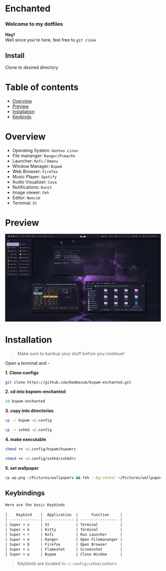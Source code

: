 # Enchanted
### Welcome to my dotfiles

**Hey!**   
Well since you're here, feel free to `git clone`

## Install
Clone to desired directory



# Table of contents
- [Overview](#overview)
- [Preview](#preview)
- [Installation](#installation)
- [Keybinds](Keybinds)

# Overview
- Operating System: `Gentoo Linux`
- File mananger: `Ranger/Pcmanfm`
- Launcher: `Rofi` / `Dmenu` 
- Window Manager: `Bspwm`
- Web Browser: `Firefox`
- Music Player: `Spotify`
- Audio Visualizer: `Cava`
- Notifications: `Dunst`
- Image viewer: `Feh`
- Editor: `Neovim`
- Terminal: `St`

# Preview
![Rice69.png](Rice69.png)


# Installation

> Make sure to backup your stuff before you continue!

Open a terminal and - 

**1. Clone configs**
```bash
git clone https://github.com/Dembezum/bspwm-enchanted.git
```
**2. cd into bspwm-enchanted**
```bash
cd bspwm-enchanted
```
**3.  copy into directories**
```bash
cp -r bspwm ~/.config
```
```bash
cp -r sxhkd ~/.config
```
**4. make executable**
```bash
chmod +x ~/.config/bspwm/bspwmrc
```
```bash
chmod +x ~/.config/sxhkd/sxhkdrc
```
**5. set wallpaper**
```bash
cp wp.png ~/Pictures/wallpapers && feh --bg-center ~/Pictures/wallpapers/wp.png
```


## Keybindings

```
Here are the basic Keybinds

|    Keybind    |  Application  |      Function     |
| ------------- | ------------- | ----------------- |
| Super + x     | St            | Terminal          |
| Super + k     | Kitty         | Terminal          |
| Super + r     | Rofi          | Run Launcher      |
| Super + e     | Ranger        | Open Filemananger |
| Super + b     | Firefox       | Open Browser      |
| Super + s     | Flameshot     | Screenshot        |
| Super + w     | Bspwm         | Close Window      |
```
> Keybinds are located in `~/.config/sxhkd/sxhkdrc`
